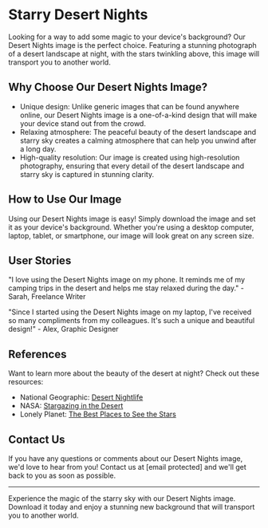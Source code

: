 <!--font:Roboto-->

# Starry Desert Nights

Looking for a way to add some magic to your device's background? Our Desert Nights image is the perfect choice. Featuring a stunning photograph of a desert landscape at night, with the stars twinkling above, this image will transport you to another world.

## Why Choose Our Desert Nights Image?

- Unique design: Unlike generic images that can be found anywhere online, our Desert Nights image is a one-of-a-kind design that will make your device stand out from the crowd.
- Relaxing atmosphere: The peaceful beauty of the desert landscape and starry sky creates a calming atmosphere that can help you unwind after a long day.
- High-quality resolution: Our image is created using high-resolution photography, ensuring that every detail of the desert landscape and starry sky is captured in stunning clarity.

## How to Use Our Image

Using our Desert Nights image is easy! Simply download the image and set it as your device's background. Whether you're using a desktop computer, laptop, tablet, or smartphone, our image will look great on any screen size.

## User Stories

"I love using the Desert Nights image on my phone. It reminds me of my camping trips in the desert and helps me stay relaxed during the day." - Sarah, Freelance Writer

"Since I started using the Desert Nights image on my laptop, I've received so many compliments from my colleagues. It's such a unique and beautiful design!" - Alex, Graphic Designer

## References

Want to learn more about the beauty of the desert at night? Check out these resources:

- National Geographic: [Desert Nightlife](#)
- NASA: [Stargazing in the Desert](#)
- Lonely Planet: [The Best Places to See the Stars](#)

## Contact Us

If you have any questions or comments about our Desert Nights image, we'd love to hear from you! Contact us at [email protected] and we'll get back to you as soon as possible.

---

Experience the magic of the starry sky with our Desert Nights image. Download it today and enjoy a stunning new background that will transport you to another world.

<!--

Write me content for website with wallpaper which alt text is:

"A photograph of a desert landscape at night, with the stars visible in the sky above."

The name/title of the page should not be 1:1 copy of the alt text but rather a real content of the website which is using this wallpaper.

- Use markdown format 
- Start with heading
- Heading should be short and concise
- The content should look like a real website 
- The website should not be about the wallpaper, wallpaper is just a related background
- Heading should be contain work "wallpaper" or "background"
- Include real sections like references, contact, user stories, etc. use things relevant to the page purpose.
- Feel free to use structure like headings, bullets, numbering, blockquotes, paragraphs, horizontal lines, etc.
- You can use formatting like bold or _italic_
- You can include UTF-8 emojis
- Links should be only #hash anchors (and you can refer to the document itself)
- Do not include images


---


# Night Sky Wallpaper: Bring the Beauty of the Desert to Your Screen

Looking for a stunning new wallpaper that will transport you to another world? Our Night Sky Wallpaper is the perfect choice. Featuring a breathtaking photograph of a desert landscape at night, with the stars visible in the sky above, this wallpaper will add a touch of magic to any device.

## Why Choose Our Night Sky Wallpaper?

- High-quality image: Our wallpaper is created using a high-resolution photograph, ensuring that every detail of the desert landscape and starry sky is captured in stunning clarity.
- Unique design: Unlike generic wallpapers that can be found anywhere online, our Night Sky Wallpaper is a one-of-a-kind design that will make your device stand out from the crowd.
- Relaxing atmosphere: The peaceful beauty of the desert landscape and starry sky creates a calming atmosphere that can help you unwind after a long day.

## How to Use Our Wallpaper

Using our Night Sky Wallpaper is easy! Simply download the image and set it as your device's background. Whether you're using a desktop computer, laptop, tablet, or smartphone, our wallpaper will look great on any screen size.

## User Stories

"I love using the Night Sky Wallpaper on my laptop. It reminds me of my camping trips in the desert and helps me stay focused when I'm working." - Sarah, Freelance Writer

"Since I started using the Night Sky Wallpaper on my phone, I've been getting compliments from everyone who sees it. It's such a unique and beautiful design!" - Alex, Graphic Designer

## References

Want to learn more about the beauty of the desert at night? Check out these resources:

- National Geographic: [Desert Nightlife](#)
- NASA: [Stargazing in the Desert](#)
- Lonely Planet: [The Best Places to See the Stars](#)

## Contact Us

If you have any questions or comments about our Night Sky Wallpaper, we'd love to hear from you! Contact us at [email protected] and we'll get back to you as soon as possible.

---

Bring the beauty of the desert to your screen with our Night Sky Wallpaper. Download it today and enjoy a stunning new background that will transport you to another world.


---


Heading should not include word "wallpaper". The website should not be about the wallpaper itself, wallpaper is just a related background, rewrite whole content.


---


# Desert Nights: Experience the Magic of the Starry Sky

Looking for a way to add some magic to your device's background? Our Desert Nights image is the perfect choice. Featuring a stunning photograph of a desert landscape at night, with the stars twinkling above, this image will transport you to another world.

## Why Choose Our Desert Nights Image?

- Unique design: Unlike generic images that can be found anywhere online, our Desert Nights image is a one-of-a-kind design that will make your device stand out from the crowd.
- Relaxing atmosphere: The peaceful beauty of the desert landscape and starry sky creates a calming atmosphere that can help you unwind after a long day.
- High-quality resolution: Our image is created using high-resolution photography, ensuring that every detail of the desert landscape and starry sky is captured in stunning clarity.

## How to Use Our Image

Using our Desert Nights image is easy! Simply download the image and set it as your device's background. Whether you're using a desktop computer, laptop, tablet, or smartphone, our image will look great on any screen size.

## User Stories

"I love using the Desert Nights image on my phone. It reminds me of my camping trips in the desert and helps me stay relaxed during the day." - Sarah, Freelance Writer

"Since I started using the Desert Nights image on my laptop, I've received so many compliments from my colleagues. It's such a unique and beautiful design!" - Alex, Graphic Designer

## References

Want to learn more about the beauty of the desert at night? Check out these resources:

- National Geographic: [Desert Nightlife](#)
- NASA: [Stargazing in the Desert](#)
- Lonely Planet: [The Best Places to See the Stars](#)

## Contact Us

If you have any questions or comments about our Desert Nights image, we'd love to hear from you! Contact us at [email protected] and we'll get back to you as soon as possible.

---

Experience the magic of the starry sky with our Desert Nights image. Download it today and enjoy a stunning new background that will transport you to another world.

-->
